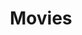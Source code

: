 ---
title: Movies
description: ""
create_date: 2022-03-29
last_edit_date: 2022-03-29
wikipedia: 
youtube: 
search: 
tags:
---